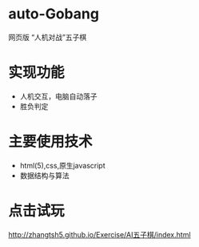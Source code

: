 # auto-Gobang
网页版 “人机对战”五子棋 
# 实现功能
- 人机交互，电脑自动落子
- 胜负判定
# 主要使用技术
- html(5),css,原生javascript
- 数据结构与算法
# 点击试玩
http://zhangtsh5.github.io/Exercise/AI五子棋/index.html
